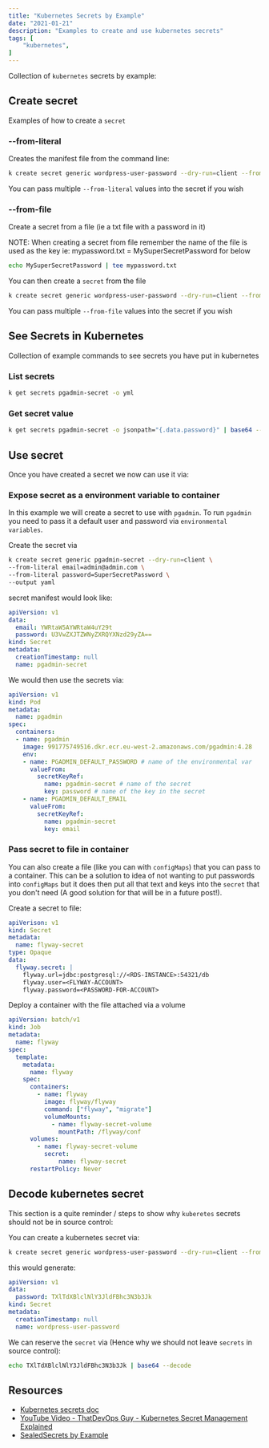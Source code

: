 ```yaml
---
title: "Kubernetes Secrets by Example"
date: "2021-01-21"
description: "Examples to create and use kubernetes secrets"
tags: [
    "kubernetes",
]
---
```


Collection of `kubernetes` secrets by example:

## Create secret

Examples of how to create a `secret`

### --from-literal

Creates the manifest file from the command line:

``` bash
k create secret generic wordpress-user-password --dry-run=client --from-literal password=MySuperSecretPassword --output yaml
```

You can pass multiple `--from-literal` values into the secret if you wish

### --from-file

Create a secret from a file (ie a txt file with a password in it)

NOTE: When creating a secret from file remember the name of the file is used as the key ie: mypassword.txt = MySuperSecretPassword for below

``` bash
echo MySuperSecretPassword | tee mypassword.txt
```

You can then create a `secret` from the file

``` bash
k create secret generic wordpress-user-password --dry-run=client --from-file=./mypassword.txt --output yaml
```

You can pass multiple `--from-file` values into the secret if you wish


## See Secrets in Kubernetes

Collection of example commands to see secrets you have put in kubernetes

### List secrets

``` bash
k get secrets pgadmin-secret -o yml
```

### Get secret value

``` bash
k get secrets pgadmin-secret -o jsonpath="{.data.password}" | base64 --decode && echo
```

## Use secret

Once you have created a secret we now can use it via:

### Expose secret as a environment variable to container

In this example we will create a secret to use with `pgadmin`. To run `pgadmin` you need to pass it a default user and password via `environmental variables`.

Create the secret via

``` bash
k create secret generic pgadmin-secret --dry-run=client \
--from-literal email=admin@admin.com \
--from-literal password=SuperSecretPassword \
--output yaml
```

secret manifest would look like:

``` yml
apiVersion: v1
data:
  email: YWRtaW5AYWRtaW4uY29t
  password: U3VwZXJTZWNyZXRQYXNzd29yZA==
kind: Secret
metadata:
  creationTimestamp: null
  name: pgadmin-secret
```

We would then use the secrets via:

```yml
apiVersion: v1
kind: Pod
metadata:
  name: pgadmin
spec:
  containers:
  - name: pgadmin
    image: 991775749516.dkr.ecr.eu-west-2.amazonaws.com/pgadmin:4.28
    env:
    - name: PGADMIN_DEFAULT_PASSWORD # name of the environmental var
      valueFrom:
        secretKeyRef:
          name: pgadmin-secret # name of the secret 
          key: password # name of the key in the secret
    - name: PGADMIN_DEFAULT_EMAIL
      valueFrom:
        secretKeyRef:
          name: pgadmin-secret
          key: email
```

### Pass secret to file in container

You can also create a file (like you can with `configMaps`) that you can pass to a container. This can be a solution to idea of not wanting to put passwords into `configMaps` but it does then put all that text and keys into the `secret` that you don't need (A good solution for that will be in a future post!).

Create a secret to file:

``` yml
apiVerison: v1
kind: Secret
metadata:
  name: flyway-secret
type: Opaque
data:
  flyway.secret: |
    flyway.url=jdbc:postgresql://<RDS-INSTANCE>:54321/db
    flyway.user=<FLYWAY-ACCOUNT>
    flyway.password=<PASSWORD-FOR-ACCOUNT>
```

Deploy a container with the file attached via a volume

``` yml
apiVersion: batch/v1
kind: Job
metadata:
  name: flyway
spec:
  template:
    metadata: 
      name: flyway
    spec:
      containers:
        - name: flyway
          image: flyway/flyway
          command: ["flyway", "migrate"]
          volumeMounts:
            - name: flyway-secret-volume
              mountPath: /flyway/conf
      volumes:
        - name: flyway-secret-volume
          secret:
              name: flyway-secret
      restartPolicy: Never
```

## Decode kubernetes secret

This section is a quite reminder / steps to show why `kuberetes` secrets should not be in source control:

You can create a kubernetes secret via:

``` bash
k create secret generic wordpress-user-password --dry-run=client --from-literal password=MySuperSecretPassword --output yaml
```

this would generate:

``` yaml
apiVersion: v1
data:
  password: TXlTdXBlclNlY3JldFBhc3N3b3Jk
kind: Secret
metadata:
  creationTimestamp: null
  name: wordpress-user-password
```

We can reserve the `secret` via (Hence why we should not leave `secrets` in source control):

``` bash
echo TXlTdXBlclNlY3JldFBhc3N3b3Jk | base64 --decode
```


## Resources

- [Kubernetes secrets doc](https://kubernetes.io/docs/concepts/configuration/secret/)
- [YouTube Video - ThatDevOps Guy - Kubernetes Secret Management Explained](https://www.youtube.com/watch?v=o36yTfGDmZ0)
- [SealedSecrets by Example](https://blog.serialexperiments.co.uk/posts/sealedsecrets-by-example)
  
